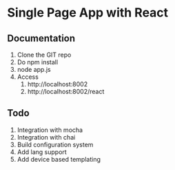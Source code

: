 # Single Page App with React

## Documentation
1. Clone the GIT repo
2. Do npm install
3. node app.js
4. Access
	1. http://localhost:8002
	2. http://localhost:8002/react

## Todo
1. Integration with mocha
2. Integration with chai
3. Build configuration system
4. Add lang support
5. Add device based templating